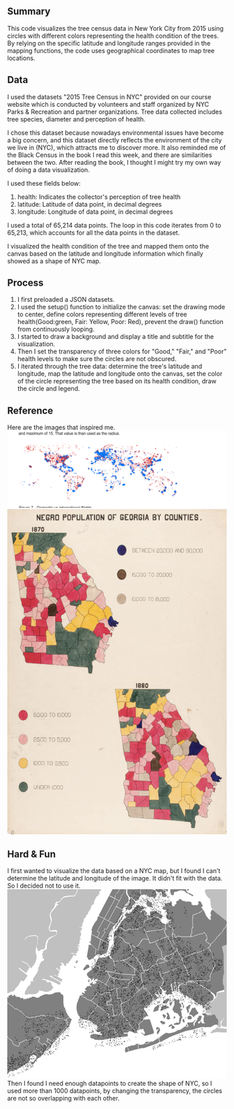 ## Summary
This code visualizes the tree census data in New York City from 2015 using circles with different colors representing the health condition of the trees. By relying on the specific latitude and longitude ranges provided in the mapping functions, the code uses geographical coordinates to map tree locations.


## Data
I used the datasets "2015 Tree Census in NYC" provided on our course website which is conducted by volunteers and staff organized by NYC Parks & Recreation and partner organizations. Tree data collected includes tree species, diameter and perception of health.

I chose this dataset because nowadays environmental issues have become a big concern, and this dataset directly reflects the environment of the city we live in (NYC), which attracts me to discover more. It also reminded me of the Black Census in the book I read this week, and there are similarities between the two. After reading the book, I thought I might try my own way of doing a data visualization.

I used these fields below:
1. health: Indicates the collector's perception of tree health
2. latitude: Latitude of data point, in decimal degrees
3. longitude: Longitude of data point, in decimal degrees

I used a total of 65,214 data points. The loop in this code iterates from 0 to 65,213, which accounts for all the data points in the dataset.

I visualized the health condition of the tree and mapped them onto the canvas based on the latitude and longitude information which finally showed as a shape of NYC map.


## Process
1. I first preloaded a JSON datasets.
2. I used the setup() function to initialize the canvas: set the drawing mode to center, define colors representing different levels of tree health(Good:green, Fair: Yellow, Poor: Red), prevent the draw() function from continuously looping.
3. I started to draw a background and display a title and subtitle for the visualization.
4. Then I set the transparency of three colors for "Good," "Fair," and "Poor" health levels to make sure the circles are not obscured.
5. I iterated through the tree data: determine the tree's latitude and longitude, map the latitude and longitude onto the canvas, set the color of the circle representing the tree based on its health condition, draw the circle and legend.

## Reference
Here are the images that inspired me.
![Reference1](./Reference.png)
![Reference2](./reference2.png)


## Hard & Fun
I first wanted to visualize the data based on a NYC map, but I found I can't determine the latitude and longitude of the image. It didn't fit with the data. So I decided not to use it. 
![Process](./Process.png)
Then I found I need enough datapoints to create the shape of NYC, so I used more than 1000 datapoints, by changing the transparency, the circles are not so overlapping with each other.
